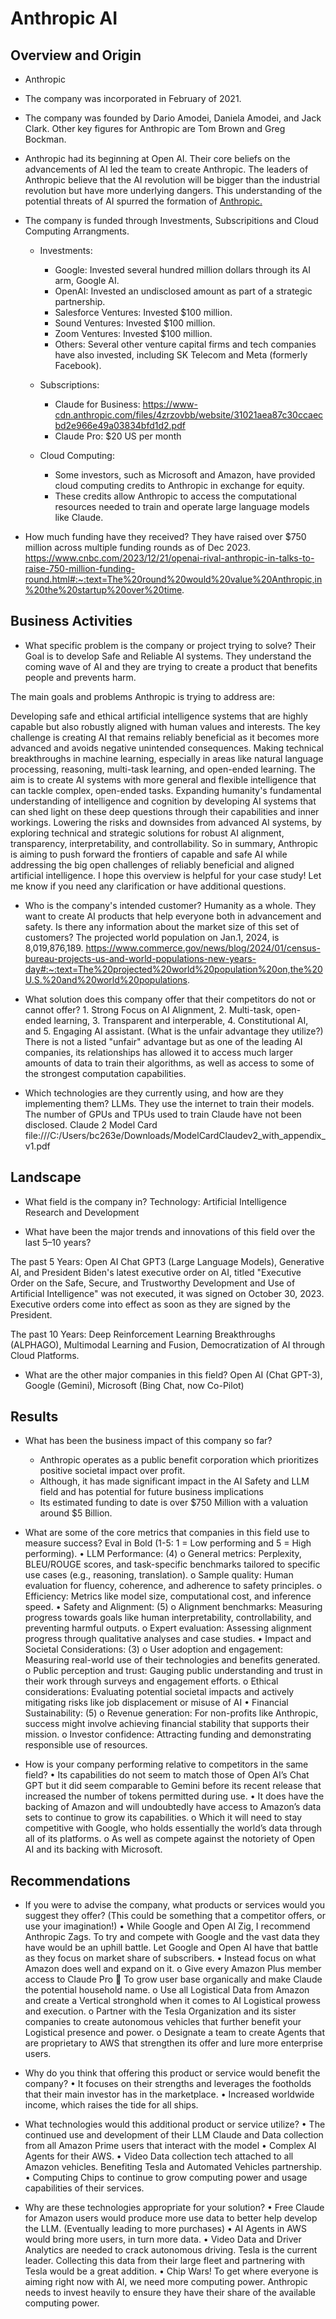 # Anthropic AI

## Overview and Origin

* Anthropic

* The company was incorporated in February of 2021. 

* The company was founded by Dario Amodei, Daniela Amodei, and Jack Clark. Other key figures for Anthropic are Tom Brown and Greg Bockman.

* Anthropic had its beginning at Open AI. Their core beliefs on the advancements of AI led the team to create Anthropic. The leaders of Anthropic believe that the AI revolution will be bigger than the industrial revolution but have more underlying  dangers. This understanding of the potential threats of AI spurred the formation of [Anthropic.](https://www.anthropic.com/news/core-views-on-ai-safety)

* The company is funded through Investments, Subscripitions and Cloud Computing Arrangments. 
    * Investments:
        * Google: Invested several hundred million dollars through its AI arm, Google AI.
        * OpenAI: Invested an undisclosed amount as part of a strategic partnership.
        * Salesforce Ventures: Invested $100 million.
        * Sound Ventures: Invested $100 million.
        * Zoom Ventures: Invested $100 million.
        * Others: Several other venture capital firms and tech companies have also invested, including SK Telecom and Meta (formerly Facebook).
    
    * Subscriptions:
        * Claude for Business: https://www-cdn.anthropic.com/files/4zrzovbb/website/31021aea87c30ccaecbd2e966e49a03834bfd1d2.pdf
        * Claude Pro: $20 US per month
   
    * Cloud Computing:
        * Some investors, such as Microsoft and Amazon, have provided cloud computing credits to Anthropic in exchange for equity.   
        * These credits allow Anthropic to access the computational resources needed to train and operate large language models like Claude.

* How much funding have they received? They have raised over $750 million across multiple funding rounds as of Dec 2023. https://www.cnbc.com/2023/12/21/openai-rival-anthropic-in-talks-to-raise-750-million-funding-round.html#:~:text=The%20round%20would%20value%20Anthropic,in%20the%20startup%20over%20time.

## Business Activities

* What specific problem is the company or project trying to solve? Their Goal is to develop Safe and Reliable AI systems. They understand the coming wave of AI and they are trying to create a product that benefits people and prevents harm.

The main goals and problems Anthropic is trying to address are:

Developing safe and ethical artificial intelligence systems that are highly capable but also robustly aligned with human values and interests. The key challenge is creating AI that remains reliably beneficial as it becomes more advanced and avoids negative unintended consequences.
Making technical breakthroughs in machine learning, especially in areas like natural language processing, reasoning, multi-task learning, and open-ended learning. The aim is to create AI systems with more general and flexible intelligence that can tackle complex, open-ended tasks.
Expanding humanity's fundamental understanding of intelligence and cognition by developing AI systems that can shed light on these deep questions through their capabilities and inner workings.
Lowering the risks and downsides from advanced AI systems, by exploring technical and strategic solutions for robust AI alignment, transparency, interpretability, and controllability.
So in summary, Anthropic is aiming to push forward the frontiers of capable and safe AI while addressing the big open challenges of reliably beneficial and aligned artificial intelligence. I hope this overview is helpful for your case study! Let me know if you need any clarification or have additional questions.

* Who is the company's intended customer? Humanity as a whole. They want to create AI products that help everyone both in advancement and safety. Is there any information about the market size of this set of customers? The projected world population on Jan.1, 2024, is 8,019,876,189. https://www.commerce.gov/news/blog/2024/01/census-bureau-projects-us-and-world-populations-new-years-day#:~:text=The%20projected%20world%20population%20on,the%20U.S.%20and%20world%20populations.

* What solution does this company offer that their competitors do not or cannot offer? 1. Strong Focus on AI Alignment, 2. Multi-task, open-ended learning, 3. Transparent and interperable, 4. Constitutional AI, and 5. Engaging AI assistant. (What is the unfair advantage they utilize?) There is not a listed "unfair" advantage but as one of the leading AI companies, its relationships has allowed it to access much larger amounts of data to train their algorithms, as well as access to some of the strongest computation capabilities.

* Which technologies are they currently using, and how are they implementing them? LLMs. They use the internet to train their models. The number of GPUs and TPUs used to train Claude have not been disclosed. Claude 2 Model Card file:///C:/Users/bc263e/Downloads/ModelCardClaudev2_with_appendix_v1.pdf 

## Landscape

* What field is the company in? Technology: Artificial Intelligence Research and Development

* What have been the major trends and innovations of this field over the last 5&ndash;10 years? 

The past 5 Years: Open AI Chat GPT3 (Large Language Models), Generative AI, and President Biden's latest executive order on AI, titled "Executive Order on the Safe, Secure, and Trustworthy Development and Use of Artificial Intelligence" was not executed, it was signed on October 30, 2023. Executive orders come into effect as soon as they are signed by the President.

The past 10 Years: Deep Reinforcement Learning Breakthroughs (ALPHAGO), Multimodal Learning and Fusion, Democratization of AI through Cloud Platforms.

* What are the other major companies in this field? Open AI (Chat GPT-3), Google (Gemini), Microsoft (Bing Chat, now Co-Pilot)  

## Results

* What has been the business impact of this company so far? 
    - Anthropic operates as a public benefit corporation which prioritizes positive societal impact over profit.
    - Although, it has made significant impact in the AI Safety and LLM field and has potential for future business implications
    - Its estimated funding to date is over $750 Million with a valuation around $5 Billion. 

* What are some of the core metrics that companies in this field use to measure success? Eval in Bold (1-5: 1 = Low performing and 5 = High performing). 
•	LLM Performance: (4)
o	General metrics: Perplexity, BLEU/ROUGE scores, and task-specific benchmarks tailored to specific use cases (e.g., reasoning, translation).
o	Sample quality: Human evaluation for fluency, coherence, and adherence to safety principles.
o	Efficiency: Metrics like model size, computational cost, and inference speed.
•	Safety and Alignment: (5)
o	Alignment benchmarks: Measuring progress towards goals like human interpretability, controllability, and preventing harmful outputs.
o	Expert evaluation: Assessing alignment progress through qualitative analyses and case studies.
•	Impact and Societal Considerations: (3)
o	User adoption and engagement: Measuring real-world use of their technologies and benefits generated.
o	Public perception and trust: Gauging public understanding and trust in their work through surveys and engagement efforts.
o	Ethical considerations: Evaluating potential societal impacts and actively mitigating risks like job displacement or misuse of AI
•	Financial Sustainability: (5)
o	Revenue generation: For non-profits like Anthropic, success might involve achieving financial stability that supports their mission.
o	Investor confidence: Attracting funding and demonstrating responsible use of resources.

* How is your company performing relative to competitors in the same field?
•	Its capabilities do not seem to match those of Open AI’s Chat GPT but it did seem comparable to Gemini before its recent release that increased the number of tokens permitted during use.
•	It does have the backing of Amazon and will undoubtedly have access to Amazon’s data sets to continue to grow its capabilities.
o	Which it will need to stay competitive with Google, who holds essentially the world’s data through all of its platforms.
o	As well as compete against the notoriety of Open AI and its backing with Microsoft.

## Recommendations

* If you were to advise the company, what products or services would you suggest they offer? (This could be something that a competitor offers, or use your imagination!)
•	While Google and Open AI Zig, I recommend Anthropic Zags. To try and compete with Google and the vast data they have would be an uphill battle. Let Google and Open AI have that battle as they focus on market share of subscribers.
•	Instead focus on what Amazon does well and expand on it.
o	Give every Amazon Plus member access to Claude Pro
	To grow user base organically and make Claude the potential household name.
o	Use all Logistical Data from Amazon and create a Vertical stronghold when it comes to AI Logistical prowess and execution. 
o	Partner with the Tesla Organization and its sister companies to create autonomous vehicles that further benefit your Logistical presence and power. 
o	Designate a team to create Agents that are proprietary to AWS that strengthen its offer and lure more enterprise users.

* Why do you think that offering this product or service would benefit the company?
•	It focuses on their strengths and leverages the footholds that their main investor has in the marketplace.
•	Increased worldwide income, which raises the tide for all ships. 

* What technologies would this additional product or service utilize?
•	The continued use and development of their LLM Claude and Data collection from all Amazon Prime users that interact with the model
•	Complex AI Agents for their AWS.
•	Video Data collection tech attached to all Amazon vehicles. Benefiting Tesla and Automated Vehicles partnership.
•	Computing Chips to continue to grow computing power and usage capabilities of their services.

* Why are these technologies appropriate for your solution?
•	Free Claude for Amazon users would produce more use data to better help develop the LLM. (Eventually leading to more purchases)
•	AI Agents in AWS would bring more users, in turn more data.
•	Video Data and Driver Analytics are needed to crack autonomous driving. Tesla is the current leader. Collecting this data from their large fleet and partnering with Tesla would be a great addition.
•	Chip Wars! To get where everyone is aiming right now with AI, we need more computing power. Anthropic needs to invest heavily to ensure they have their share of the available computing power.
